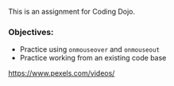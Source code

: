 This is an assignment for Coding Dojo.

### Objectives:


* Practice using `onmouseover` and `onmouseout`
* Practice working from an existing code base

https://www.pexels.com/videos/
